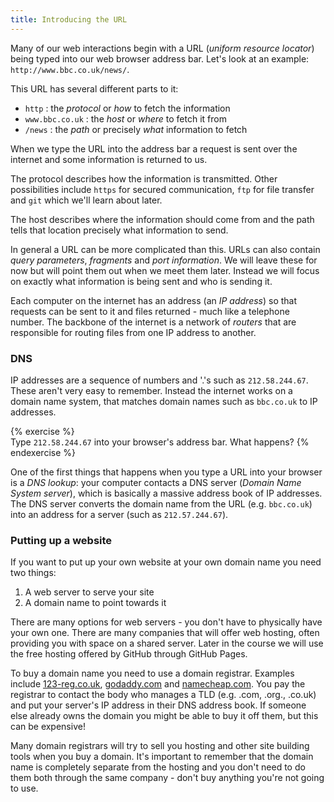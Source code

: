 ```yaml
---
title: Introducing the URL
---
```


Many of our web interactions begin with a URL (*uniform resource locator*) being typed into our web browser address bar. Let's look at an example: `http://www.bbc.co.uk/news/`.

This URL has several different parts to it:
- `http` : the _protocol_ or *how* to fetch the information
- `www.bbc.co.uk` : the _host_ or *where* to fetch it from
- `/news` : the _path_ or precisely *what* information to fetch

When we type the URL into the address bar a request is sent over the internet and some information is returned to us.

The protocol describes how the information is transmitted. Other possibilities include `https` for secured communication, `ftp` for file transfer and `git` which we'll learn about later.

The host describes where the information should come from and the path tells that location precisely what information to send. 

In general a URL can be more complicated than this. URLs can also contain _query parameters_, _fragments_ and _port information_. We will leave these for now but will point them out when we meet them later. Instead we will focus on exactly what information is being sent and who is sending it.

Each computer on the internet has an address (an _IP address_) so that requests can be sent to it and files returned - much like a telephone number. The backbone of the internet is a network of _routers_ that are responsible for routing files from one IP address to another.

### DNS

IP addresses are a sequence of numbers and '.'s such as `212.58.244.67`. These aren't very easy to remember. Instead the internet works on a domain name system, that matches domain names such as `bbc.co.uk` to IP addresses. 

{% exercise %}  
Type `212.58.244.67` into your browser's address bar. What happens?
{% endexercise %}

One of the first things that happens when you type a URL into your browser is a _DNS lookup_: your computer contacts a DNS server (*Domain Name System server*), which is basically a massive address book of IP addresses. The DNS server converts the domain name from the URL (e.g. `bbc.co.uk`) into an address for a server (such as `212.57.244.67`).

### Putting up a website

If you want to put up your own website at your own domain name you need two things:

1. A web server to serve your site
2. A domain name to point towards it

There are many options for web servers - you don't have to physically have your own one. There are many companies that will offer web hosting, often providing you with space on a shared server. Later in the course we will use the free hosting offered by GitHub through GitHub Pages.

To buy a domain name you need to use a domain registrar. Examples include [123-reg.co.uk](http://www.123-reg.co.uk/), [godaddy.com](http://www.godaddy.com/) and [namecheap.com](http://www.namecheap.com/). You pay the registrar to contact the body who manages a TLD (e.g. .com, .org., .co.uk) and put your server's IP address in their DNS address book. If someone else already owns the domain you might be able to buy it off them, but this can be expensive!

Many domain registrars will try to sell you hosting and other site building tools when you buy a domain. It's important to remember that the domain name is completely separate from the hosting and you don't need to do them both through the same company - don't buy anything you're not going to use.

